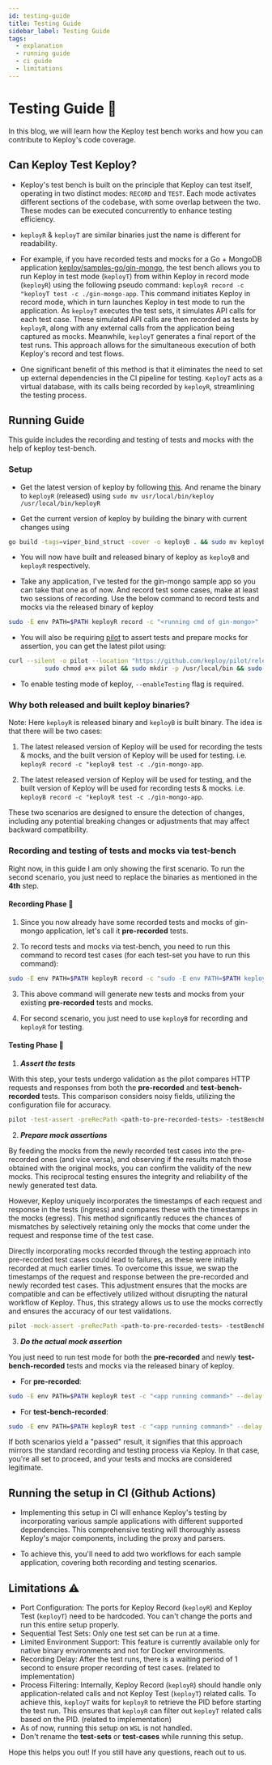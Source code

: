 ```yaml
---
id: testing-guide
title: Testing Guide
sidebar_label: Testing Guide
tags:
  - explanation
  - running guide
  - ci guide
  - limitations
---
```


# Testing Guide 🧪

In this blog, we will learn how the Keploy test bench works and how you can contribute to Keploy's code coverage.

## Can Keploy Test Keploy?

- Keploy's test bench is built on the principle that Keploy can test itself, operating in two distinct modes: `RECORD` and `TEST`. Each mode activates different sections of the codebase, with some overlap between the two. These modes can be executed concurrently to enhance testing efficiency.

- `keployR` & `keployT` are similar binaries just the name is different for readability.

- For example, if you have recorded tests and mocks for a Go + MongoDB application [keploy/samples-go/gin-mongo](https://github.com/keploy/samples-go/tree/native-linux/gin-mongo), the test bench allows you to run Keploy in test mode (`keployT`) from within Keploy in record mode (`keployR`) using the following pseudo command: `keployR record -c "keployT test -c ./gin-mongo-app`. This command initiates Keploy in record mode, which in turn launches Keploy in test mode to run the application. As `keployT` executes the test sets, it simulates API calls for each test case. These simulated API calls are then recorded as tests by `keployR`, along with any external calls from the application being captured as mocks. Meanwhile, `keployT` generates a final report of the test runs. This approach allows for the simultaneous execution of both Keploy's record and test flows.

- One significant benefit of this method is that it eliminates the need to set up external dependencies in the CI pipeline for testing. `KeployT` acts as a virtual database, with its calls being recorded by `keployR`, streamlining the testing process.

## Running Guide

This guide includes the recording and testing of tests and mocks with the help of keploy test-bench.

### Setup

- Get the latest version of keploy by following [this](https://github.com/keploy/keploy?tab=readme-ov-file#-quick-installation). And rename the binary to `keployR` (released) using `sudo mv usr/local/bin/keploy /usr/local/bin/keployR`

- Get the current version of keploy by building the binary with current changes using

```bash
go build -tags=viper_bind_struct -cover -o keployB . && sudo mv keployB /usr/local/bin/keployB
```

- You will now have built and released binary of keploy as `keployB` and `keployR` respectively.

- Take any application, I've tested for the gin-mongo sample app so you can take that one as of now. And record test some cases, make at least two sessions of recording. Use the below command to record tests and mocks via the released binary of keploy

```bash
sudo -E env PATH=$PATH keployR record -c "<running cmd of gin-mongo>"
```

- You will also be requiring [pilot](https://github.com/keploy/pilot) to assert tests and prepare mocks for assertion, you can get the latest pilot using:

```bash
curl --silent -o pilot --location "https://github.com/keploy/pilot/releases/latest/download/pilot_linux_amd64" &&
          sudo chmod a+x pilot && sudo mkdir -p /usr/local/bin && sudo mv pilot /usr/local/bin
```

- To enable testing mode of keploy, `--enableTesting` flag is required.

### Why both released and built keploy binaries?

Note: Here `keployR` is released binary and `keployB` is built binary.
The idea is that there will be two cases:

1. The latest released version of Keploy will be used for recording the tests & mocks, and the built version of Keploy will be used for testing.
   i.e. `keployR record -c "keployB test -c ./gin-mongo-app`.

2. The latest released version of Keploy will be used for testing, and the built version of Keploy will be used for recording tests & mocks.
   i.e. `keployB record -c "keployR test -c ./gin-mongo-app`.

These two scenarios are designed to ensure the detection of changes, including any potential breaking changes or adjustments that may affect backward compatibility.

### Recording and testing of tests and mocks via test-bench

Right now, in this guide I am only showing the first scenario. To run the second scenario, you just need to replace the binaries as mentioned in the **4th** step.

#### Recording Phase 🎥

1. Since you now already have some recorded tests and mocks of gin-mongo application, let's call it **pre-recorded** tests.

2. To record tests and mocks via test-bench, you need to run this command to record test cases (for each test-set you have to run this command):

```bash
sudo -E env PATH=$PATH keployR record -c "sudo -E env PATH=$PATH keployB test -c '<binary of gin-mongo>' --proxyPort 56789 --dnsPort 46789  --delay=<delay> --testsets <test-set-id> --configPath '<config-path>' --path '<path-to-pre-recorded-tests>' --enableTesting --generateGithubActions=false" --path "./test-bench/" --proxyPort=36789 --dnsPort 26789 --configPath '<config-path>' --enableTesting --generateGithubActions=false
```

3. This above command will generate new tests and mocks from your existing **pre-recorded** tests and mocks.

4. For second scenario, you just need to use `keployB` for recording and `keployR` for testing.

#### Testing Phase 🧪

1. **_Assert the tests_**

With this step, your tests undergo validation as the pilot compares HTTP requests and responses from both the **pre-recorded** and **test-bench-recorded** tests. This comparison considers noisy fields, utilizing the configuration file for accuracy.

```bash
pilot -test-assert -preRecPath <path-to-pre-recorded-tests> -testBenchPath ./test-bench -configPath <path-to-config-file>
```

2. **_Prepare mock assertions_**

By feeding the mocks from the newly recorded test cases into the pre-recorded ones (and vice versa), and observing if the results match those obtained with the original mocks, you can confirm the validity of the new mocks. This reciprocal testing ensures the integrity and reliability of the newly generated test data.

However, Keploy uniquely incorporates the timestamps of each request and response in the tests (ingress) and compares these with the timestamps in the mocks (egress). This method significantly reduces the chances of mismatches by selectively retaining only the mocks that come under the request and response time of the test case.

Directly incorporating mocks recorded through the testing approach into pre-recorded test cases could lead to failures, as these were initially recorded at much earlier times. To overcome this issue, we swap the timestamps of the request and response between the pre-recorded and newly recorded test cases. This adjustment ensures that the mocks are compatible and can be effectively utilized without disrupting the natural workflow of Keploy. Thus, this strategy allows us to use the mocks correctly and ensures the accuracy of our test validations.

```bash
pilot -mock-assert -preRecPath <path-to-pre-recorded-tests> -testBenchPath ./test-bench -configPath <path-to-config-file>
```

3. **_Do the actual mock assertion_**

You just need to run test mode for both the **pre-recorded** and newly **test-bench-recorded** tests and mocks via the released binary of keploy.

- For **pre-recorded**:

```bash
sudo -E env PATH=$PATH keployR test -c "<app running command>" --delay <app delay> --path "<path-to-pre-recorded-tests>" --generateGithubActions=false
```

- For **test-bench-recorded**:

```bash
sudo -E env PATH=$PATH keployR test -c "<app running command>" --delay <app delay> --path "./test-bench" --generateGithubActions=false
```

If both scenarios yield a "passed" result, it signifies that this approach mirrors the standard recording and testing process via Keploy. In that case, you're all set to proceed, and your tests and mocks are considered legitimate.

## Running the setup in CI (Github Actions)

- Implementing this setup in CI will enhance Keploy's testing by incorporating various sample applications with different supported dependencies. This comprehensive testing will thoroughly assess Keploy's major components, including the proxy and parsers.

- To achieve this, you'll need to add two workflows for each sample application, covering both recording and testing scenarios.

## Limitations ⚠️

- Port Configuration: The ports for Keploy Record (`keployR`) and Keploy Test (`keployT`) need to be hardcoded. You can't change the ports and run this entire setup properly.
- Sequential Test Sets: Only one test set can be run at a time.
- Limited Environment Support: This feature is currently available only for native binary environments and not for Docker environments.
- Recording Delay: After the test runs, there is a waiting period of 1 second to ensure proper recording of test cases. (related to implementation)
- Process Filtering: Internally, Keploy Record (`keployR`) should handle only application-related calls and not Keploy Test (`keployT`) related calls. To achieve this, `keployT` waits for `keployR` to retrieve the PID before starting the test run. This ensures that `keployR` can filter out `keployT` related calls based on the PID. (related to implementation)
- As of now, running this setup on `WSL` is not handled.
- Don't rename the **test-sets** or **test-cases** while running this setup.

<!-- To understand the internals you can refer to this [blog](blog link). -->

Hope this helps you out! If you still have any questions, reach out to us.

